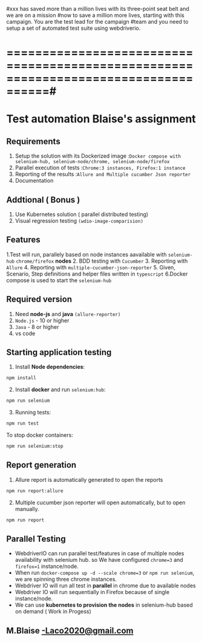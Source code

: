 #xxx has saved more than a million lives with its three-point seat belt and we are on a mission
#now to save a million more lives, starting with this campaign. You are the test lead for the campaign
#team and you need to setup a set of automated test suite using webdriverio.
# ====================================================================================#

# Test automation Blaise's assignment 

## Requirements ##
1. Setup the solution with its Dockerized image :`Docker compose with selenium-hub, selenium-node/chrome, selenium-node/firefox`
2. Parallel execution of tests :`Chrome:3 instances, Firefox:1 instance`
3. Reporting of the results  :`Allure and Multiple cucumber Json reporter`
4. Documentation

## Addtional ( Bonus )

1. Use Kubernetes solution ( parallel distributed testing)
2. Visual regression testing `(wdio-image-comparision)`

## Features

1.Test will run, parallely based on node instances aavailable with `selenium-hub` `chrome/firefox` **nodes**
2. BDD testing with `Cucumber`
3. Reporting with `Allure`
4. Reporting with `multiple-cucumber-json-reporter`
5. Given, Scenario, Step definitions and helper files written in `typescript`
6.Docker compose is used to start the `selenium-hub`

## Required version 

1. Need **node-js** and **java** `(allure-reporter)`
2. `Node.js` - 10 or higher
3. `Java` - 8 or higher
4.  vs code 

## Starting application testing

1. Install **Node dependencies**:

```sh
npm install
```

2. Install **docker** and run `selenium:hub`:

```sh
npm run selenium
```

3. Running tests:

```sh
npm run test
```

To stop docker containers:

```sh
npm run selenium:stop
```
## Report generation

1. Allure report is automatically generated to open the reports

```sh
npm run report:allure
```

2. Multiple cucumber json reporter will open automatically, but to open manually.

```sh
npm run report
```

## Parallel Testing

- WebdriverIO can run parallel test/features in case of multiple nodes availability with selenium hub.
  so We have configured `chrome=3` and `firefox=1` instance/node.
- When run `docker-compose up -d --scale chrome=3` or `npm run selenium`, we are spinning three chrome instances.
- Webdriver IO will run all test in **parallel** in chrome due to available nodes
- Webdriver IO will run sequentially in Firefox because of single instance/node.
- We can use **kubernetes to provision the nodes** in selenium-hub based on demand ( Work in Progess)

## M.Blaise -Laco2020@gmail.com


